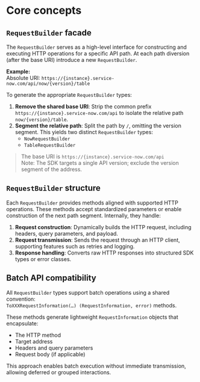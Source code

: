 # Core concepts

## `RequestBuilder` facade

The `RequestBuilder` serves as a high-level interface for constructing and executing HTTP operations for a specific API path. At each path diversion (after the base URI) introduce a new `RequestBuilder`.

**Example:**  
Absolute URI: `https://{instance}.service-now.com/api/now/{version}/table`

To generate the appropriate `RequestBuilder` types:

1. **Remove the shared base URI**: Strip the common prefix `https://{instance}.service-now.com/api` to isolate the relative path `now/{version}/table`.
2. **Segment the relative path**: Split the path by `/`, omitting the version segment. This yields two distinct `RequestBuilder` types:
   - `NowRequestBuilder`
   - `TableRequestBuilder`

> The base URI is `https://{instance}.service-now.com/api`  
> Note: The SDK targets a single API version; exclude the version segment of the address.

## `RequestBuilder` structure

Each `RequestBuilder` provides methods aligned with supported HTTP operations. These methods accept standardized parameters or enable construction of the next path segment. Internally, they handle:

1. **Request construction**: Dynamically builds the HTTP request, including headers, query parameters, and payload.
2. **Request transmission**: Sends the request through an HTTP client, supporting features such as retries and logging.
3. **Response handling**: Converts raw HTTP responses into structured SDK types or error classes.

## Batch API compatibility

All `RequestBuilder` types support batch operations using a shared convention:  
`ToXXXRequestInformation(…) (RequestInformation, error)` methods.

These methods generate lightweight `RequestInformation` objects that encapsulate:

- The HTTP method  
- Target address  
- Headers and query parameters  
- Request body (if applicable)

This approach enables batch execution without immediate transmission, allowing deferred or grouped interactions.
